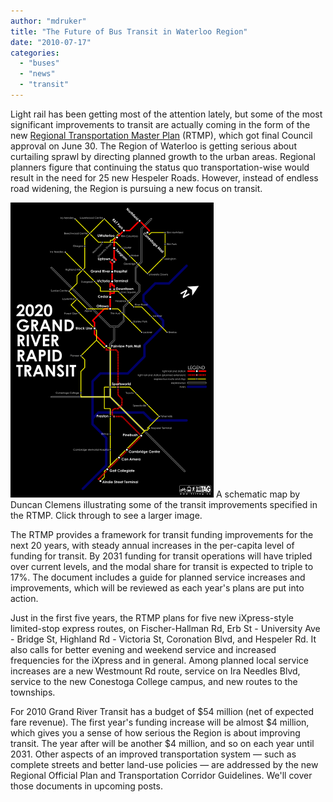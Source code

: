 ```yaml
---
author: "mdruker"
title: "The Future of Bus Transit in Waterloo Region"
date: "2010-07-17"
categories: 
  - "buses"
  - "news"
  - "transit"
---
```


Light rail has been getting most of the attention lately, but some of the most significant improvements to transit are actually coming in the form of the new [Regional Transportation Master Plan](https://movingforward2031.ca/) (RTMP), which got final Council approval on June 30. The Region of Waterloo is getting serious about curtailing sprawl by directing planned growth to the urban areas. Regional planners figure that continuing the status quo transportation-wise would result in the need for 25 new Hespeler Roads. However, instead of endless road widening, the Region is pursuing a new focus on transit.

[![](/images/grrt_thumb_3.png "2020 Grand River Rapid Transit: schematic map")](/images/grrt_large_3.png) A schematic map by Duncan Clemens illustrating some of the transit improvements specified in the RTMP. Click through to see a larger image.

<!--more-->The RTMP provides a framework for transit funding improvements for the next 20 years, with steady annual increases in the per-capita level of funding for transit. By 2031 funding for transit operations will have tripled over current levels, and the modal share for transit is expected to triple to 17%. The document includes a guide for planned service increases and improvements, which will be reviewed as each year's plans are put into action.

Just in the first five years, the RTMP plans for five new iXpress-style limited-stop express routes, on Fischer-Hallman Rd, Erb St - University Ave - Bridge St, Highland Rd - Victoria St, Coronation Blvd, and Hespeler Rd. It also calls for better evening and weekend service and increased frequencies for the iXpress and in general. Among planned local service increases are a new Westmount Rd route, service on Ira Needles Blvd, service to the new Conestoga College campus, and new routes to the townships.

For 2010 Grand River Transit has a budget of $54 million (net of expected fare revenue). The first year's funding increase will be almost $4 million, which gives you a sense of how serious the Region is about improving transit. The year after will be another $4 million, and so on each year until 2031. Other aspects of an improved transportation system — such as complete streets and better land-use policies — are addressed by the new Regional Official Plan and Transportation Corridor Guidelines. We'll cover those documents in upcoming posts.
